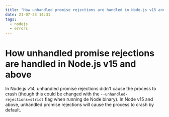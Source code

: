 ```yaml
---
title: "How unhandled promise rejections are handled in Node.js v15 and above"
date: 21-07-23 14:31
tags:
  - nodejs
  - errors
---
```


# How unhandled promise rejections are handled in Node.js v15 and above

In Node.js v14, unhandled promise rejections didn't cause the process to crash (though this could be 
changed with the `--unhandled-rejections=strict` flag when running de Node binary).
In Node v15 and above, unhandled promise rejections will cause the process to crash by default.
